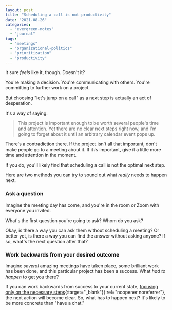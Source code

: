 ```yaml
---
layout: post
title: "Scheduling a call is not productivity"
date: "2021-08-26"
categories: 
  - "evergreen-notes"
  - "journal"
tags: 
  - "meetings"
  - "organizational-politics"
  - "prioritization"
  - "productivity"
---
```


It sure _feels_ like it, though. Doesn't it?

You're making a decision. You're communicating with others. You're committing to further work on a project.

But choosing "let's jump on a call" as a next step is actually an act of desperation.

It's a way of saying:

> This project is important enough to be worth several people's time and attention. Yet there are no clear next steps right now, and I'm going to forget about it until an arbitrary calendar event pops up.

There's a contradiction there. If the project isn't all that important, don't make people go to a meeting about it. If it _is_ important, give it a little more time and attention in the moment.

If you do, you'll likely find that scheduling a call is not the optimal next step.

Here are two methods you can try to sound out what _really_ needs to happen next.

### Ask a question

Imagine the meeting day has come, and you're in the room or Zoom with everyone you invited.

What's the first question you're going to ask? Whom do you ask?

Okay, is there a way you can ask them without scheduling a meeting? Or better yet, is there a way you can find the answer without asking anyone? If so, what's the next question after that?

### Work backwards from your desired outcome

Imagine _several_ amazing meetings have taken place, some brilliant work has been done, and this particular project has been a success. What _had to happen_ to get you there?

If you can work backwards from success to your current state, [focusing only on the necessary steps](https://thomasbcox.com/ToL/2016/06/18/use-assumptive-goal-setting/){:target="_blank"}{:rel="noopener noreferrer"}, the next action will become clear. So, what has to happen next? It's likely to be more concrete than "have a chat."

